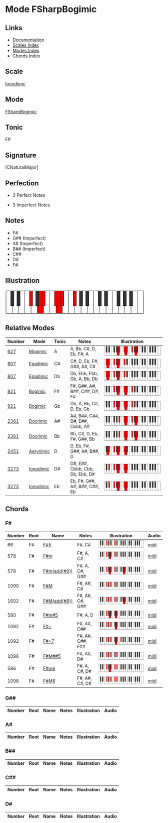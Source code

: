 # Mode FSharpBogimic

## Links

- [Documentation](index.md)
- [Scales Index](Scales.md)
- [Modes Index](Modes.md)
- [Chords Index](Chords.md)

## Scale

[Ionodimic](ScaleIonodimic.md)

## Mode

[FSharpBogimic](ModeFSharpBogimic.md)

## Tonic

F#

## Signature

[CNaturalMajor]

## Perfection

 - 3 Perfect Notes

 - 3 Imperfect Notes

## Notes

- F#
- G## (Imperfect)
- A# (Imperfect)
- B## (Imperfect)
- C##
- D#
- F#

## Illustration

![FSharpBogimic](ModeFSharpBogimic.png)

## Relative Modes

| Number | Mode | Tonic | Notes | Illustration |
|--------|------|-------|-------|--------------|
| [627](https://ianring.com/musictheory/scales/627) | [Mogimic](ModeMogimic.md) | A | A, Bb, C#, D, Eb, F#, A | ![ANaturalMogimic](ModeANaturalMogimic.png) |
| [807](https://ianring.com/musictheory/scales/807) | [Epadimic](ModeEpadimic.md) | C# | C#, D, Eb, F#, G##, A#, C# | ![CSharpEpadimic](ModeCSharpEpadimic.png) |
| [807](https://ianring.com/musictheory/scales/807) | [Epadimic](ModeEpadimic.md) | Db | Db, Ebb, Fbb, Gb, A, Bb, Db | ![DFlatEpadimic](ModeDFlatEpadimic.png) |
| [921](https://ianring.com/musictheory/scales/921) | [Bogimic](ModeBogimic.md) | F# | F#, G##, A#, B##, C##, D#, F# | ![FSharpBogimic](ModeFSharpBogimic.png) |
| [921](https://ianring.com/musictheory/scales/921) | [Bogimic](ModeBogimic.md) | Gb | Gb, A, Bb, C#, D, Eb, Gb | ![GFlatBogimic](ModeGFlatBogimic.png) |
| [2361](https://ianring.com/musictheory/scales/2361) | [Docrimic](ModeDocrimic.md) | A# | A#, B##, C##, D#, E##, Cbbb, A# | ![ASharpDocrimic](ModeASharpDocrimic.png) |
| [2361](https://ianring.com/musictheory/scales/2361) | [Docrimic](ModeDocrimic.md) | Bb | Bb, C#, D, Eb, F#, G##, Bb | ![BFlatDocrimic](ModeBFlatDocrimic.png) |
| [2451](https://ianring.com/musictheory/scales/2451) | [Aerynimic](ModeAerynimic.md) | D | D, Eb, F#, G##, A#, B##, D | ![DNaturalAerynimic](ModeDNaturalAerynimic.png) |
| [3273](https://ianring.com/musictheory/scales/3273) | [Ionodimic](ModeIonodimic.md) | D# | D#, E##, Cbbb, Cbb, Db, Ebb, D# | ![DSharpIonodimic](ModeDSharpIonodimic.png) |
| [3273](https://ianring.com/musictheory/scales/3273) | [Ionodimic](ModeIonodimic.md) | Eb | Eb, F#, G##, A#, B##, C##, Eb | ![EFlatIonodimic](ModeEFlatIonodimic.png) |

## Chords

### F#

| Number | Root | Name | Notes | Illustration | Audio |
|--------|------|------|-------|--------------|-------|
| 66 | F# | [F#5](ChordFSharpPowerChord.md) | F#, C# | ![F#5](ChordFSharpPowerChordRootPosition.png) | [midi](ChordFSharpPowerChordRootPosition.mid) |
| 578 | F# | [F#m](ChordFSharpMinor.md) | F#, A, C# | ![F#m](ChordFSharpMinorRootPosition.png) | [midi](ChordFSharpMinorRootPosition.mid) |
| 578 | F# | [F#m(add(#9))](ChordFSharpMinorAddSharpNinth.md) | F#, A, C#, G## | ![F#m(add(#9))](ChordFSharpMinorAddSharpNinthRootPosition.png) | [midi](ChordFSharpMinorAddSharpNinthRootPosition.mid) |
| 1090 | F# | [F#M](ChordFSharpMajor.md) | F#, A#, C# | ![F#M](ChordFSharpMajorRootPosition.png) | [midi](ChordFSharpMajorRootPosition.mid) |
| 1602 | F# | [F#M(add(#9))](ChordFSharpMajorAddSharpNinth.md) | F#, A#, C#, G## | ![F#M(add(#9))](ChordFSharpMajorAddSharpNinthRootPosition.png) | [midi](ChordFSharpMajorAddSharpNinthRootPosition.mid) |
| 580 | F# | [F#m#5](ChordFSharpMinorSharpFifth.md) | F#, A, D | ![F#m#5](ChordFSharpMinorSharpFifthRootPosition.png) | [midi](ChordFSharpMinorSharpFifthRootPosition.mid) |
| 1092 | F# | [F#+](ChordFSharpAugmented.md) | F#, A#, C## | ![F#+](ChordFSharpAugmentedRootPosition.png) | [midi](ChordFSharpAugmentedRootPosition.mid) |
| 1092 | F# | [F#+7](ChordFSharpAugmentedAugmentedSeventh.md) | F#, A#, C##, E## | ![F#+7](ChordFSharpAugmentedAugmentedSeventhRootPosition.png) | [midi](ChordFSharpAugmentedAugmentedSeventhRootPosition.mid) |
| 1096 | F# | [F#M##5](ChordFSharpMajorDoubleSharpFifth.md) | F#, A#, D# | ![F#M##5](ChordFSharpMajorDoubleSharpFifthRootPosition.png) | [midi](ChordFSharpMajorDoubleSharpFifthRootPosition.mid) |
| 586 | F# | [F#m6](ChordFSharpMinorSixth.md) | F#, A, C#, D# | ![F#m6](ChordFSharpMinorSixthRootPosition.png) | [midi](ChordFSharpMinorSixthRootPosition.mid) |
| 1098 | F# | [F#M6](ChordFSharpMajorSixth.md) | F#, A#, C#, D# | ![F#M6](ChordFSharpMajorSixthRootPosition.png) | [midi](ChordFSharpMajorSixthRootPosition.mid) |

### G##

| Number | Root | Name | Notes | Illustration | Audio |
|--------|------|------|-------|--------------|-------|

### A#

| Number | Root | Name | Notes | Illustration | Audio |
|--------|------|------|-------|--------------|-------|

### B##

| Number | Root | Name | Notes | Illustration | Audio |
|--------|------|------|-------|--------------|-------|

### C##

| Number | Root | Name | Notes | Illustration | Audio |
|--------|------|------|-------|--------------|-------|

### D#

| Number | Root | Name | Notes | Illustration | Audio |
|--------|------|------|-------|--------------|-------|


